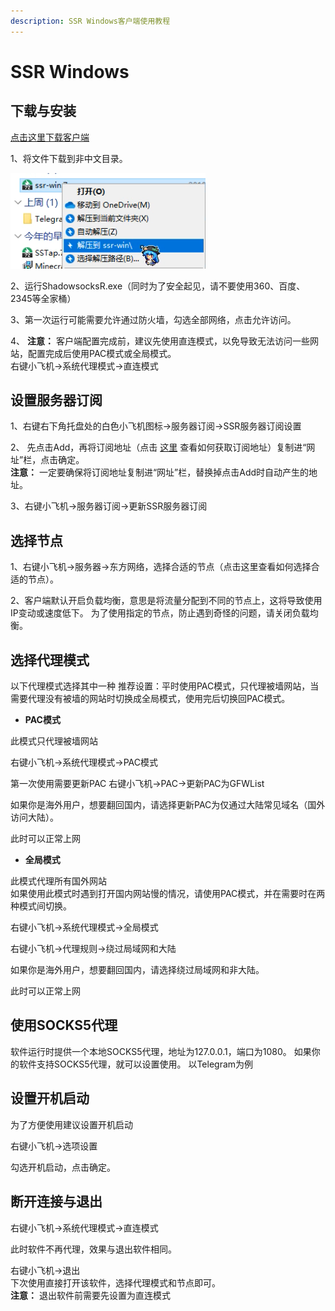 ```yaml
---
description: SSR Windows客户端使用教程
---
```


# SSR Windows

## 下载与安装

[点击这里下载客户端](https://down.touhou.asia/ssr-download/ssr-win.7z)

1、将文件下载到非中文目录。

![](../.gitbook/assets/jie-ya.png) 

2、运行ShadowsocksR.exe（同时为了安全起见，请不要使用360、百度、2345等全家桶）

3、第一次运行可能需要允许通过防火墙，勾选全部网络，点击允许访问。

4、 **注意：** 客户端配置完成前，建议先使用直连模式，以免导致无法访问一些网站，配置完成后使用PAC模式或全局模式。  
右键小飞机→系统代理模式→直连模式

## 设置服务器订阅

1、右键右下角托盘处的白色小飞机图标→服务器订阅→SSR服务器订阅设置

2、 先点击Add，再将订阅地址（点击 [这里](https://wiki.touhou.tw/wang-zhan-shi-yong/xuan-ze-jie-dian) 查看如何获取订阅地址）复制进“网址”栏，点击确定。  
**注意：** 一定要确保将订阅地址复制进“网址”栏，替换掉点击Add时自动产生的地址。

3、右键小飞机→服务器订阅→更新SSR服务器订阅

## 选择节点

 1、右键小飞机→服务器→东方网络，选择合适的节点（点击这里查看如何选择合适的节点）。

2、客户端默认开启负载均衡，意思是将流量分配到不同的节点上，这将导致使用IP变动或速度低下。 为了使用指定的节点，防止遇到奇怪的问题，请关闭负载均衡。

## 选择代理模式

以下代理模式选择其中一种 推荐设置：平时使用PAC模式，只代理被墙网站，当需要代理没有被墙的网站时切换成全局模式，使用完后切换回PAC模式。

* **PAC模式**

此模式只代理被墙网站

右键小飞机→系统代理模式→PAC模式



第一次使用需要更新PAC 右键小飞机→PAC→更新PAC为GFWList



如果你是海外用户，想要翻回国内，请选择更新PAC为仅通过大陆常见域名（国外访问大陆）。



此时可以正常上网

* **全局模式**

此模式代理所有国外网站  
如果使用此模式时遇到打开国内网站慢的情况，请使用PAC模式，并在需要时在两种模式间切换。

右键小飞机→系统代理模式→全局模式



右键小飞机→代理规则→绕过局域网和大陆



如果你是海外用户，想要翻回国内，请选择绕过局域网和非大陆。



此时可以正常上网

## 使用SOCKS5代理 <a id="&#x4F7F;&#x7528;-socks-5-&#x4EE3;&#x7406;"></a>

软件运行时提供一个本地SOCKS5代理，地址为127.0.0.1，端口为1080。 如果你的软件支持SOCKS5代理，就可以设置使用。 以Telegram为例





## 设置开机启动 <a id="&#x8BBE;&#x7F6E;&#x5F00;&#x673A;&#x542F;&#x52A8;"></a>

为了方便使用建议设置开机启动

右键小飞机→选项设置



勾选开机启动，点击确定。

## 断开连接与退出 <a id="&#x65AD;&#x5F00;&#x8FDE;&#x63A5;&#x4E0E;&#x9000;&#x51FA;"></a>

右键小飞机→系统代理模式→直连模式

此时软件不再代理，效果与退出软件相同。



 右键小飞机→退出  
下次使用直接打开该软件，选择代理模式和节点即可。  
**注意：** 退出软件前需要先设置为直连模式




